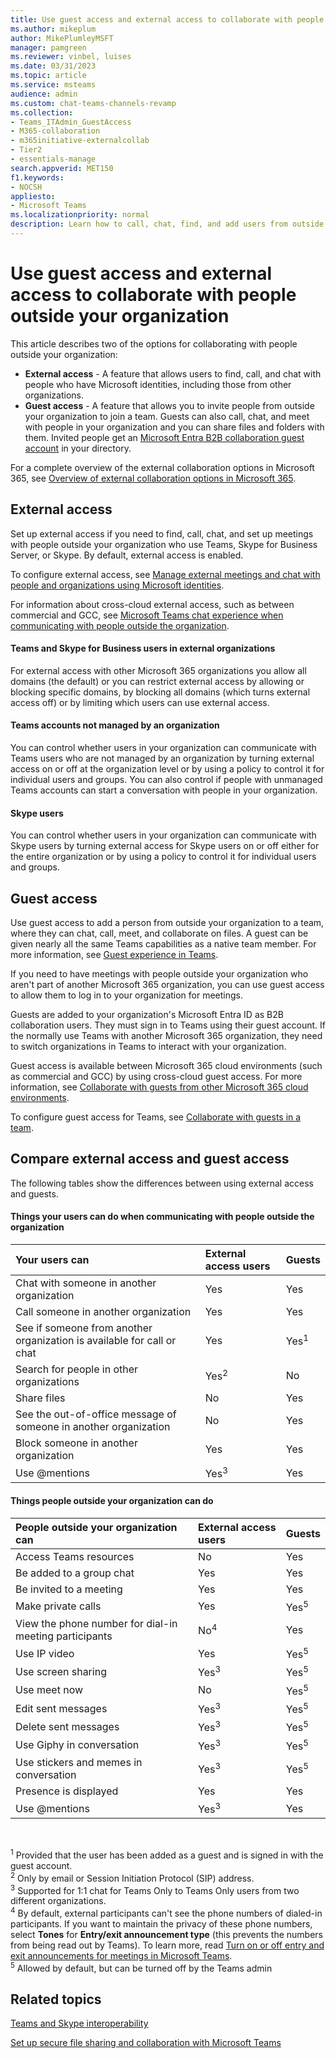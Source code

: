 ```yaml
---
title: Use guest access and external access to collaborate with people outside your organization
ms.author: mikeplum
author: MikePlumleyMSFT
manager: pamgreen
ms.reviewer: vinbel, luises
ms.date: 03/31/2023
ms.topic: article
ms.service: msteams
audience: admin
ms.custom: chat-teams-channels-revamp
ms.collection: 
- Teams_ITAdmin_GuestAccess
- M365-collaboration
- m365initiative-externalcollab
- Tier2
- essentials-manage
search.appverid: MET150
f1.keywords:
- NOCSH
appliesto: 
- Microsoft Teams
ms.localizationpriority: normal
description: Learn how to call, chat, find, and add users from outside the organization in Microsoft Teams using external access and guest access.
---
```


# Use guest access and external access to collaborate with people outside your organization

This article describes two of the options for collaborating with people outside your organization:

- **External access** - A feature that allows users to find, call, and chat with people who have Microsoft identities, including those from other organizations.
- **Guest access** - A feature that allows you to invite people from outside your organization to join a team. Guests can also call, chat, and meet with people in your organization and you can share files and folders with them. Invited people get an [Microsoft Entra B2B collaboration guest account](/azure/active-directory/external-identities/what-is-b2b) in your directory.

For a complete overview of the external collaboration options in Microsoft 365, see [Overview of external collaboration options in Microsoft 365](/microsoft-365/enterprise/external-guest-access).

## External access

Set up external access if you need to find, call, chat, and set up meetings with people outside your organization who use Teams, Skype for Business Server, or Skype. By default, external access is enabled.

To configure external access, see [Manage external meetings and chat with people and organizations using Microsoft identities](trusted-organizations-external-meetings-chat.md).

For information about cross-cloud external access, such as between commercial and GCC, see [Microsoft Teams chat experience when communicating with people outside the organization](native-chat-for-external-users.md).

#### Teams and Skype for Business users in external organizations

For external access with other Microsoft 365 organizations you allow all domains (the default) or you can restrict external access by allowing or blocking specific domains, by blocking all domains (which turns external access off) or by limiting which users can use external access.

#### Teams accounts not managed by an organization

You can control whether users in your organization can communicate with Teams users who are not managed by an organization by turning external access on or off at the organization level or by using a policy to control it for individual users and groups. You can also control if people with unmanaged Teams accounts can start a conversation with people in your organization.

#### Skype users

You can control whether users in your organization can communicate with Skype users by turning external access for Skype users on or off either for the entire organization  or by using a policy to control it for individual users and groups.

## Guest access

Use guest access to add a person from outside your organization to a team, where they can chat, call, meet, and collaborate on files. A guest can be given nearly all the same Teams capabilities as a native team member. For more information, see [Guest experience in Teams](guest-experience.md).

If you need to have meetings with people outside your organization who aren't part of another Microsoft 365 organization, you can use guest access to allow them to log in to your organization for meetings.

Guests are added to your organization's Microsoft Entra ID as B2B collaboration users. They must sign in to Teams using their guest account. If the normally use Teams with another Microsoft 365 organization, they need to switch organizations in Teams to interact with your organization.

Guest access is available between Microsoft 365 cloud environments (such as commercial and GCC) by using cross-cloud guest access. For more information, see [Collaborate with guests from other Microsoft 365 cloud environments](/microsoft-365/solutions/collaborate-guests-cross-cloud).

To configure guest access for Teams, see [Collaborate with guests in a team](/microsoft-365/solutions/collaborate-as-team).

## Compare external access and guest access

The following tables show the differences between using external access and guests.

#### Things your users can do when communicating with people outside the organization

| Your users can | External access users | Guests |
|:---------|:-----------------------|:--------------------|
| Chat with someone in another organization | Yes | Yes |
| Call someone in another organization | Yes | Yes |
| See if someone from another organization is available for call or chat | Yes | Yes<sup>1</sup> |
| Search for people in other organizations | Yes<sup>2</sup> | No |
| Share files | No | Yes |
| See the out-of-office message of someone in another organization | No | Yes |
| Block someone in another organization  | Yes | Yes |
| Use @mentions | Yes<sup>3</sup> | Yes |

#### Things people outside your organization can do

| People outside your organization can | External access users | Guests |
|:---------|:-----------------------|:--------------------|
| Access Teams resources | No | Yes |
| Be added to a group chat | Yes | Yes |
| Be invited to a meeting | Yes | Yes |
| Make private calls | Yes | Yes<sup>5</sup> |
| View the phone number for dial-in meeting participants | No<sup>4</sup> | Yes |
| Use IP video | Yes | Yes<sup>5</sup> |
| Use screen sharing | Yes<sup>3</sup> | Yes<sup>5</sup> |
| Use meet now | No | Yes<sup>5</sup> |
| Edit sent messages | Yes<sup>3</sup> | Yes<sup>5</sup> |
| Delete sent messages | Yes<sup>3</sup> | Yes<sup>5</sup> |
| Use Giphy in conversation | Yes<sup>3</sup> | Yes<sup>5</sup> |
| Use stickers and memes in conversation | Yes<sup>3</sup> | Yes<sup>5</sup> |
| Presence is displayed | Yes | Yes |
| Use @mentions | Yes<sup>3</sup> | Yes |

<br>

<sup>1</sup> Provided that the user has been added as a guest and is signed in with the guest account.<br>
<sup>2</sup> Only by email or Session Initiation Protocol (SIP) address.<br>
<sup>3</sup> Supported for 1:1 chat for Teams Only to Teams Only users from two different organizations. <br>
<sup>4</sup> By default, external participants can't see the phone numbers of dialed-in participants. If you want to maintain the privacy of these phone numbers, select **Tones** for **Entry/exit announcement type** (this prevents the numbers from being read out by Teams). To learn more, read [Turn on or off entry and exit announcements for meetings in Microsoft Teams](turn-on-or-off-entry-and-exit-announcements-for-meetings-in-teams.md). <br>
<sup>5</sup> Allowed by default, but can be turned off by the Teams admin


## Related topics

[Teams and Skype interoperability](teams-skype-interop.md)

[Set up secure file sharing and collaboration with Microsoft Teams](/microsoft-365/solutions/setup-secure-collaboration-with-teams)
